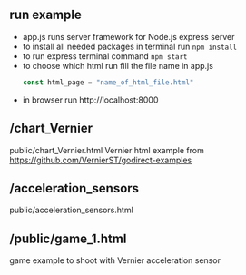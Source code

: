## run example
- app.js runs server framework for Node.js express server
- to install all needed packages in terminal run `npm install`
- to run express terminal command  `npm start`
- to choose which html run fill the file name in app.js 
    ```javascript 
    const html_page = "name_of_html_file.html"
    ```
- in browser run http://localhost:8000
  
## /chart_Vernier
public/chart_Vernier.html
Vernier html example from <https://github.com/VernierST/godirect-examples>

## /acceleration_sensors
public/acceleration_sensors.html

## /public/game_1.html
game example to shoot with Vernier acceleration sensor
